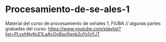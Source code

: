 # Procesamiento-de-se-ales-1
Material del curso de procesamiento de señales 1, FIUBA
// algunas partes grabadas del curso: https://www.youtube.com/playlist?list=PLyxhNyKcE1LaAcOvBso1Iqvb2uYs1cYJT
